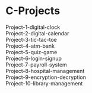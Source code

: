 # C-Projects

Project-1-digital-clock<br>
Project-2-digital-calendar<br>
Project-3-tic-tac-toe<br>
Project-4-atm-bank<br>
Project-5-quiz-game<br>
Project-6-login-signup<br>
Project-7-payroll-system<br>
Project-8-hospital-management<br>
Project-9-encryption-decryption<br>
Project-10-library-management<br>
